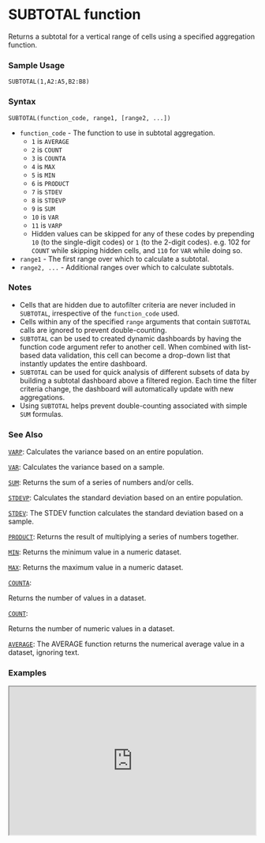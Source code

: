 # SUBTOTAL function

Returns a subtotal for a vertical range of cells using a specified aggregation function.

### Sample Usage

`SUBTOTAL(1,A2:A5,B2:B8)`

### Syntax

`SUBTOTAL(function_code, range1, [range2, ...])`

* `function_code` - The function to use in subtotal aggregation.
  * `1` is `AVERAGE`
  * `2` is `COUNT`
  * `3` is `COUNTA`
  * `4` is `MAX`
  * `5` is `MIN`
  * `6` is `PRODUCT`
  * `7` is `STDEV`
  * `8` is `STDEVP`
  * `9` is `SUM`
  * `10` is `VAR`
  * `11` is `VARP`
  * Hidden values can be skipped for any of these codes by prepending `10` (to the single-digit codes) or `1` (to the 2-digit codes). e.g. 102 for `COUNT` while skipping hidden cells, and `110` for `VAR` while doing so.
* `range1` - The first range over which to calculate a subtotal.
* `range2, ...` - Additional ranges over which to calculate subtotals.

### Notes

* Cells that are hidden due to autofilter criteria are never included in `SUBTOTAL`, irrespective of the `function_code` used.
* Cells within any of the specified `range` arguments that contain `SUBTOTAL` calls are ignored to prevent double-counting.
* `SUBTOTAL` can be used to created dynamic dashboards by having the function code argument refer to another cell. When combined with list-based data validation, this cell can become a drop-down list that instantly updates the entire dashboard.
* `SUBTOTAL` can be used for quick analysis of different subsets of data by building a subtotal dashboard above a filtered region. Each time the filter criteria change, the dashboard will automatically update with new aggregations.
* Using `SUBTOTAL` helps prevent double-counting associated with simple `SUM` formulas.

### See Also

[`VARP`](https://support.google.com/docs/answer/3094113): Calculates the variance based on an entire population.

[`VAR`](https://support.google.com/docs/answer/3094063): Calculates the variance based on a sample.

[`SUM`](https://support.google.com/docs/answer/3093669): Returns the sum of a series of numbers and/or cells.

[`STDEVP`](https://support.google.com/docs/answer/3094105): Calculates the standard deviation based on an entire population.

[`STDEV`](https://support.google.com/docs/answer/3094054): The STDEV function calculates the standard deviation based on a sample.

[`PRODUCT`](https://support.google.com/docs/answer/3093502): Returns the result of multiplying a series of numbers together.

[`MIN`](https://support.google.com/docs/answer/3094017): Returns the minimum value in a numeric dataset.

[`MAX`](https://support.google.com/docs/answer/3094013): Returns the maximum value in a numeric dataset.

[`COUNTA`](https://support.google.com/docs/answer/3093991):

Returns the number of values in a dataset.

[`COUNT`](https://support.google.com/docs/answer/3093620):

Returns the number of numeric values in a dataset.

[`AVERAGE`](https://support.google.com/docs/answer/3093615): The AVERAGE function returns the numerical average value in a dataset, ignoring text.

### Examples

<iframe height="300" src="https://docs.google.com/spreadsheet/pub?key=0As3tAuweYU9QdE5zWXl6Q1NOeHk3RGVUX1I0eU9Bamc&output=html" width="500"></iframe>
